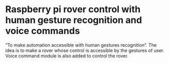 # Raspberry pi rover control with human gesture recognition and voice commands

“To make automation accessible with human
gestures recognition”. The idea is to make a rover whose control is accessible by the gestures of
user. Voice command module is also added to control the rover.
